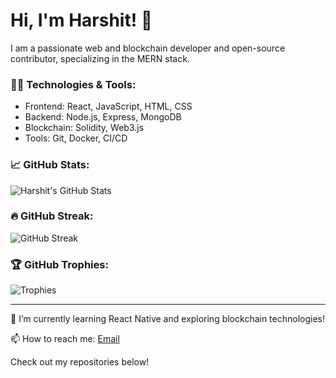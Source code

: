 # Hi, I'm Harshit! 👋

I am a passionate web and blockchain developer and open-source contributor, specializing in the MERN stack.

### 👨‍💻 Technologies & Tools:
- Frontend: React, JavaScript, HTML, CSS
- Backend: Node.js, Express, MongoDB
- Blockchain: Solidity, Web3.js
- Tools: Git, Docker, CI/CD

### 📈 GitHub Stats:
![Harshit's GitHub Stats](https://github-readme-stats.vercel.app/api?username=Harshit457&show_icons=true&theme=radical)

### 🔥 GitHub Streak:
![GitHub Streak](https://github-readme-streak-stats.herokuapp.com/?user=Harshit457)

### 🏆 GitHub Trophies:
![Trophies](https://github-profile-trophy.vercel.app/?username=Harshit457&theme=dark&no-frame=true&title=MultiPullRequest,Commit,Repositories,Stars)

---

🌱 I’m currently learning React Native and exploring blockchain technologies!

📫 How to reach me: [Email](mailto:saini457harshit@gmail.com)

Check out my repositories below!

